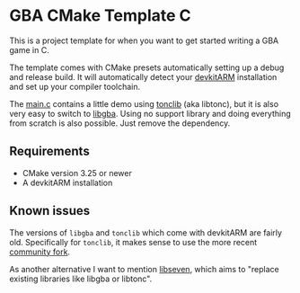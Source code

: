 # GBA CMake Template C

This is a project template for when you want to get started writing a GBA game in C.

The template comes with CMake presets automatically setting up a debug and release build.
It will automatically detect your [devkitARM](https://devkitpro.org/wiki/devkitARM) installation
and set up your compiler toolchain.

The [main.c](./main.c) contains a little demo using [tonclib](https://www.coranac.com/man/tonclib/main.htm) (aka libtonc),
but it is also very easy to switch to [libgba](https://github.com/devkitPro/libgba).
Using no support library and doing everything from scratch is also possible. Just remove the dependency.

## Requirements

 * CMake version 3.25 or newer
 * A devkitARM installation

## Known issues

The versions of `libgba` and `tonclib` which come with devkitARM are fairly old.
Specifically for `tonclib`, it makes sense to use the more recent [community fork](https://github.com/gbadev-org/libtonc).

As another alternative I want to mention [libseven](https://github.com/sdk-seven/libseven),
which aims to "replace existing libraries like libgba or libtonc".
